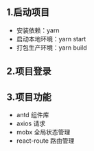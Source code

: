 ## 1.启动项目

- 安装依赖：yarn
- 启动本地环境：yarn start
- 打包生产环境：yarn build

## 2.项目登录

<!-- - 用户名：admin
- 密码：123456 -->

## 3.项目功能

- antd 组件库
- axios 请求
- mobx 全局状态管理
- react-route 路由管理

<!-- - 多环境配置 -->
<!-- - 国际化 -->
<!-- - 动态菜单 -->
<!-- - 面包屑 -->
<!-- - 标签导航 -->
<!-- - 404 错误页面 -->
<!-- - 富文本 -->
<!-- - 弹出框可拖拽 -->
<!-- - 按钮点击波纹动画 -->
<!-- - 请求进度条 -->
<!-- - 按钮防抖 -->
<!-- - 剪切板文字复制 -->
<!-- - 时间格式化 -->
<!-- - 高度自适应 -->
<!-- - 封装 axios 请求 -->
<!-- - Excel 导出 -->
<!-- - 链接生成二维码 -->
<!-- - canvas 转图片下载 -->
<!-- - 百度地图 -->
<!-- - Echarts 图表 -->
<!-- - ESLint 代码检测 -->
<!-- - gzip 压缩 -->
<!-- - cdn 加速 -->
